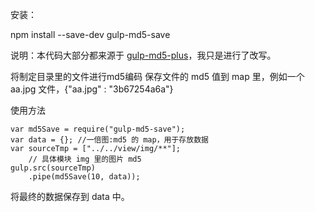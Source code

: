 安装：

npm install --save-dev gulp-md5-save

说明：本代码大部分都来源于 [gulp-md5-plus](https://github.com/wpfpizicai/gulp-md5-plus)，我只是进行了改写。

将制定目录里的文件进行md5编码
保存文件的 md5 值到 map 里，例如一个 aa.jpg 文件，{"aa.jpg" : "3b67254a6a"} 

使用方法

	var md5Save = require("gulp-md5-save");
	var data = {}; //一倍图:md5 的 map，用于存放数据
	var sourceTmp = ["../../view/img/**"];
        // 具体模块 img 里的图片 md5
    gulp.src(sourceTmp)
        .pipe(md5Save(10, data));

将最终的数据保存到 data 中。